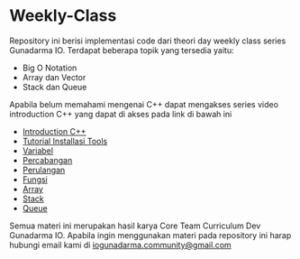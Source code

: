 # Weekly-Class
Repository ini berisi implementasi code dari theori day weekly class series Gunadarma IO. Terdapat beberapa topik yang tersedia yaitu:

- Big O Notation
- Array dan Vector
- Stack dan Queue

Apabila belum memahami mengenai C++ dapat mengakses series video introduction C++ yang dapat di akses pada link di bawah ini
- [Introduction C++](https://www.youtube.com/watch?v=g3U0R3j-uug)
- [Tutorial Installasi Tools](https://www.youtube.com/watch?v=LclR6AdNeP4)
- [Variabel](https://www.youtube.com/watch?v=vtM5SS9egeg)
- [Percabangan](https://www.youtube.com/watch?v=YgIL8Nnhl3U)
- [Perulangan](https://www.youtube.com/watch?v=gzEwkYGU6RI)
- [Fungsi](https://www.youtube.com/watch?v=WWC_5ikUQuU)
- [Array](https://www.youtube.com/watch?v=kqb50pn3Wp8)
- [Stack](https://www.youtube.com/watch?v=TgmXwu7phBI)
- [Queue](https://www.youtube.com/watch?v=IXlty9P8jro)

Semua materi ini merupakan hasil karya Core Team Curriculum Dev Gunadarma IO. Apabila ingin menggunakan materi pada repository ini harap hubungi email kami di iogunadarma.community@gmail.com
